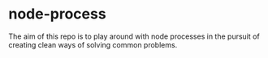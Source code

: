 # node-process

The aim of this repo is to play around with node processes in the pursuit of creating clean ways of solving common problems.
